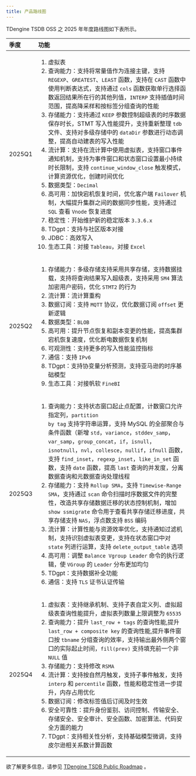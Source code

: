 ```yaml
---
title: 产品路线图
---
```


TDengine TSDB OSS 之 2025 年年度路线图如下表所示。

|  季度   |  功能  |
| :----- | :----- |
| 2025Q1 | <ol><li>虚拟表</li><li>查询能力：支持将常量值作为连接主键，支持 <code>REGEXP</code>、<code>GREATEST</code>、<code>LEAST</code> 函数，支持在 <code>CAST</code> 函数中使用判断表达式，支持通过 <code>cols</code> 函数获取单行选择函数返回结果所在行的其他列值，<code>INTERP</code> 支持插值时间范围，提高降采样和按标签分组查询的性能</li><li>存储能力：支持通过 <code>KEEP</code> 参数控制超级表的时序数据保存时长，STMT 写入性能提升，支持重新整理 <code>tdb</code> 文件、支持对多级存储中的 <code>dataDir</code> 参数进行动态调整，提高自动建表的写入性能</li><li>流计算：支持在流计算中使用虚拟表，支持窗口事件通知机制，支持为事件窗口和状态窗口设置最小持续时长限制，支持 <code>continue_window_close</code> 触发模式，计算资源优化，创建时间优化</li><li>数据类型：<code>Decimal</code></li><li>高可用：加快宕机恢复时间，优化客户端 <code>Failover</code> 机制，大幅提升集群之间的数据同步性能，支持通过 <code>SQL</code> 查看 <code>Vnode</code> 恢复进度</li><li>稳定性：开始维护新的稳定版本 <code>3.3.6.x</code></li><li>TDgpt：支持与社区版本对接</li><li>JDBC：高效写入</li><li>生态工具：对接 <code>Tableau</code>，对接 <code>Excel</code></li></ol> |
| 2025Q2 | <ol><li>存储能力：多级存储支持采用共享存储，支持数据挂载，支持将查询结果写入超级表，支持采用 <code>SM4</code> 算法加密用户密码，优化 <code>STMT2</code> 的行为</li><li>流计算：流计算重构</li><li>数据订阅：支持 <code>MQTT</code> 协议，优化数据订阅 <code>offset</code> 更新逻辑</li><li>数据类型：<code>BLOB</code></li><li>高可用：提升节点恢复和副本变更的性能，提高集群宕机恢复速度，优化断电数据恢复机制</li><li>可观测性：支持更多的写入性能监控指标</li><li>通信：支持 <code>IPv6</code></li><li>TDgpt：支持协变量分析预测，支持亚马逊的时序基础模型</li><li>生态工具：对接帆软 <code>FineBI</code></li></ol> |
| 2025Q3 | <ol><li>查询能力：支持状态窗口起止点配置，计数窗口允许指定列，<code>partition by tag</code> 支持字符串运算，支持 MySQL 的全部聚合与条件函数（新增 <code>std</code>，<code>variance</code>，<code>stddev_samp</code>，<code>var_samp</code>，<code>group_concat</code>，<code>if</code>，<code>isnull</code>，<code>isnotnull</code>，<code>nvl</code>，<code>collesce</code>，<code>nullif</code>，<code>ifnull</code> 函数，支持 <code>find_inset</code>，<code>regexp_inset</code>，<code>like_in_set</code> 函数，支持 <code>date</code> 函数，提高 <code>last</code> 查询的并发度，分离数据查询和元数据查询处理线程</li><li>存储能力：支持 <code>Rollup SMA</code>，支持 <code>Timewise-Range SMA</code>，支持通过 <code>scan</code> 命令扫描时序数据文件的完整性，改造共享存储数据迁移的状态控制机制，增加 <code>show ssmigrate</code> 命令用于查看共享存储迁移进度，共享存储支持 <code>NAS</code>，浮点数支持 <code>​​BSS</code> 编码</li><li>流计算：计算性能与资源效率优化，支持通知过滤机制，支持识别虚拟表变更，支持在状态窗口中对 <code>state</code> 列进行运算，支持 <code>delete_output_table</code> 选项</li><li>高可用：调整 <code>Balance Vgroup Leader</code> 命令的执行逻辑，使 <code>VGroup</code> 的 <code>Leader</code> 分布更加均匀</li><li>TDgpt：支持数据补全功能</li><li>通信：支持 <code>TLS</code> 证书认证传输</ol> |
| 2025Q4 | <ol><li>虚拟表：支持继承机制、支持子表自定义列、虚拟超级表查询性能提升，虚拟表列数量上限调整为 <code>65535</code></li><li>查询能力：提升 <code>last_row + tags</code> 的查询性能,提升 <code>last_row + composite key</code> 的查询性能,提升事件窗口按 <code>tbname</code> 分组查询的效率，支持输出最外侧两个窗口的实际起止时间，<code>fill(prev)</code> 支持填充前一个非 <code>NULL</code> 值</li><li>存储能力：支持修改 <code>RSMA</code></li><li>流计算：支持按自然月触发，支持子事件触发，支持 <code>interp</code> 和 <code>percentile</code> 函数，性能和稳定性进一步提升，内存占用优化</li><li>数据订阅：修改标签值后订阅及时生效</li><li>安全可靠性：提升身份鉴别、访问控制、传输安全、存储安全、安全审计、安全函数、加密算法、代码安全方面的能力</li><li>TDgpt：支持相关性分析，支持基础模型微调，支持皮尔逊相关系数计算函数</li>

欲了解更多信息，请参见 [TDengine TSDB Public Roadmap](https://github.com/orgs/taosdata/projects/4) 。
